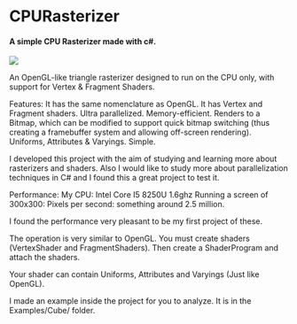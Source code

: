 # CPURasterizer

<h4>A simple CPU Rasterizer made with c#.</h4>

![](https://github.com/lucasleandro1805/CPU-Rasterizer/blob/master/image/showcase.gif)

<p>
An OpenGL-like triangle rasterizer designed to run on the CPU only, with support for Vertex & Fragment Shaders.

Features:
It has the same nomenclature as OpenGL.
It has Vertex and Fragment shaders.
Ultra parallelized.
Memory-efficient.
Renders to a Bitmap, which can be modified to support quick bitmap switching (thus creating a framebuffer system and allowing off-screen rendering).
Uniforms, Attributes & Varyings.
Simple.

I developed this project with the aim of studying and learning more about rasterizers and shaders. Also I would like to study more about parallelization techniques in C# and I found this a great project to test it.

Performance:
My CPU: Intel Core I5 ​​8250U 1.6ghz
Running a screen of 300x300:
Pixels per second: something around 2.5 million.

I found the performance very pleasant to be my first project of these.

The operation is very similar to OpenGL.
You must create shaders (VertexShader and FragmentShaders).
Then create a ShaderProgram and attach the shaders.

Your shader can contain Uniforms, Attributes and Varyings (Just like OpenGL).

I made an example inside the project for you to analyze.
It is in the Examples/Cube/ folder.
</p>